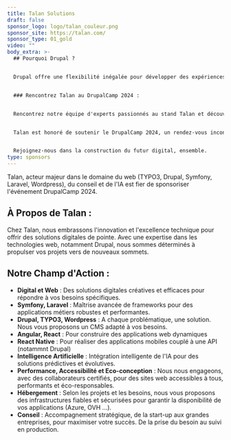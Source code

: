 ```yaml
---
title: Talan Solutions
draft: false
sponsor_logo: logo/talan_couleur.png
sponsor_site: https://talan.com/
sponsor_type: 01_gold
video: ""
body_extra: >-
  ## Pourquoi Drupal ?


  Drupal offre une flexibilité inégalée pour développer des expériences web exceptionnelles, une communauté active et de qualité. En tant que fervents supporters de la communauté Drupal, nous sommes convaincus que cet événement est une source d'inspiration et d'échange pour nos collaborateurs et tous les acteurs du secteur.


  ### Rencontrez Talan au DrupalCamp 2024 :


  Rencontrez notre équipe d'experts passionnés au stand Talan et découvrez comment nous pouvons échanger et pourquoi pas collaborer pour réaliser vos projets les plus ambitieux. Profitez de cette opportunité pour échanger sur les tendances du secteur, partager vos défis et explorer des solutions innovantes.


  Talan est honoré de soutenir le DrupalCamp 2024, un rendez-vous incontournable pour tous ceux qui partagent notre passion pour l'excellence digitale.


  Rejoignez-nous dans la construction du futur digital, ensemble.
type: sponsors
---
```

Talan, acteur majeur dans le domaine du web (TYPO3, Drupal, Symfony, Laravel, Wordpress), du conseil et de l'IA est fier de sponsoriser l'événement DrupalCamp 2024.

## À Propos de Talan :

Chez Talan, nous embrassons l'innovation et l'excellence technique pour offrir des solutions digitales de pointe. Avec une expertise dans les technologies web, notamment Drupal, nous sommes déterminés à propulser vos projets vers de nouveaux sommets.

## Notre Champ d'Action :

* **Digital et Web** : Des solutions digitales créatives et efficaces pour répondre à vos besoins spécifiques.
* **Symfony, Laravel** : Maîtrise avancée de frameworks pour des applications métiers robustes et performantes.
* **Drupal, TYPO3, Wordpress** : A chaque problématique, une solution. Nous vous proposons un CMS adapté à vos besoins.
* **Angular, React** : Pour construire des applications web dynamiques
* **React Native** : Pour réaliser des applications mobiles couplé à une API (notammnt Drupal)
* **Intelligence Artificielle** : Intégration intelligente de l'IA pour des solutions prédictives et évolutives.
* **Performance, Accessibilité et Eco-conception** : Nous nous engageons, avec des collaborateurs certifiés, pour des sites web accessibles à tous, performants et éco-responsables.
* **Hébergement** : Selon les projets et les besoins, nous vous proposons des infrastructures fiables et sécurisées pour garantir la disponibilité de vos applications (Azure, OVH …).
* **Conseil** : Accompagnement stratégique, de la start-up aux grandes entreprises, pour maximiser votre succès. De la prise du besoin au suivi en production.
